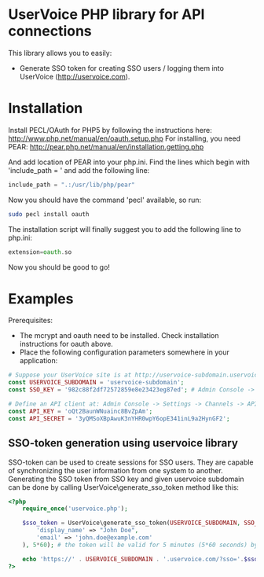 UserVoice PHP library for API connections
=========================================

This library allows you to easily:
* Generate SSO token for creating SSO users / logging them into UserVoice (http://uservoice.com).

Installation
============

Install PECL/OAuth for PHP5 by following the instructions here: http://www.php.net/manual/en/oauth.setup.php
For installing, you need PEAR: http://pear.php.net/manual/en/installation.getting.php

And add location of PEAR into your php.ini. Find the lines which begin with 'include\_path = ' and add the following line:
```php
include_path = ".:/usr/lib/php/pear"
```
Now you should have the command 'pecl' available, so run:
```sh
sudo pecl install oauth
```
The installation script will finally suggest you to add the following line to php.ini:
```php
extension=oauth.so
```
Now you should be good to go!

Examples
========

Prerequisites:

* The mcrypt and oauth need to be installed. Check installation instructions for oauth above.
* Place the following configuration parameters somewhere in your application:
```php
# Suppose your UserVoice site is at http://uservoice-subdomain.uservoice.com/
const USERVOICE_SUBDOMAIN = 'uservoice-subdomain';
const SSO_KEY = '982c88f2df72572859e8e23423eg87ed'; # Admin Console -> Settings -> General -> User Authentication

# Define an API client at: Admin Console -> Settings -> Channels -> API
const API_KEY = 'oQt2BaunWNuainc8BvZpAm';
const API_SECRET = '3yQMSoXBpAwuK3nYHR0wpY6opE341inL9a2HynGF2';
```

SSO-token generation using uservoice library
--------------------------------------------

SSO-token can be used to create sessions for SSO users. They are capable of synchronizing the user information from one system to another.
Generating the SSO token from SSO key and given uservoice subdomain can be done by calling UserVoice\\generate\_sso\_token method like this:

```php
<?php
    require_once('uservoice.php');

    $sso_token = UserVoice\generate_sso_token(USERVOICE_SUBDOMAIN, SSO_KEY, array(
        'display_name' => "John Doe",
        'email' => 'john.doe@example.com'
    ), 5*60); # the token will be valid for 5 minutes (5*60 seconds) by default

    echo 'https://' . USERVOICE_SUBDOMAIN . '.uservoice.com/?sso='.$sso_token."\n";
?>
```